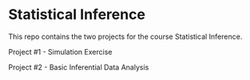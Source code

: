 # Statistical Inference


This repo contains the two projects for the course Statistical Inference.

Project #1 - Simulation Exercise

Project #2 - Basic Inferential Data Analysis